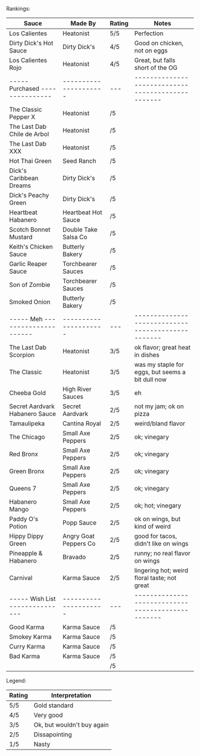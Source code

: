 Rankings:

| Sauce                           | Made By               | Rating | Notes                                          |
|---------------------------------|-----------------------|-----|---------------------------------------------------|
| Los Calientes                   | Heatonist             | 5/5 | Perfection                                        |
| Dirty Dick's Hot Sauce          | Dirty Dick's          | 4/5 | Good on chicken, not on eggs                      |
| Los Calientes Rojo              | Heatonist             | 4/5 | Great, but falls short of the OG                  |
| ----- Purchased --------------- | --------------------- | --- | ------------------------------------------------- |
| The Classic Pepper X            | Heatonist             | /5 |  |
| The Last Dab Chile de Arbol     | Heatonist             | /5 |  |
| The Last Dab XXX                | Heatonist             | /5 |  |
| Hot Thai Green                  | Seed Ranch            | /5 |  |
| Dick's Caribbean Dreams         | Dirty Dick's          | /5 |  |
| Dick's Peachy Green             | Dirty Dick's          | /5 |  |
| Heartbeat Habanero              | Heartbeat Hot Sauce   | /5 |  |
| Scotch Bonnet Mustard           | Double Take Salsa Co  | /5 |  |
| Keith's Chicken Sauce           | Butterly Bakery       | /5 |  |
| Garlic Reaper Sauce             | Torchbearer Sauces    | /5 |  |
| Son of Zombie                   | Torchbearer Sauces    | /5 |  |
| Smoked Onion                    | Butterly Bakery       | /5 |  |
| ----- Meh --------------------- | --------------------- | --- | ------------------------------------------------- |
| The Last Dab Scorpion           | Heatonist             | 3/5 | ok flavor; great heat in dishes                   |
| The Classic                     | Heatonist             | 3/5 | was my staple for eggs, but seems a bit dull now  |
| Cheeba Gold                     | High River Sauces     | 3/5 | eh |
| Secret Aardvark Habanero Sauce  | Secret Aardvark       | 2/5 | not my jam; ok on pizza                           |
| Tamaulipeka                     | Cantina Royal         | 2/5 | weird/bland flavor                                |
| The Chicago                     | Small Axe Peppers     | 2/5 | ok; vinegary                                      |
| Red Bronx                       | Small Axe Peppers     | 2/5 | ok; vinegary                                      |
| Green Bronx                     | Small Axe Peppers     | 2/5 | ok; vinegary                                      |
| Queens 7                        | Small Axe Peppers     | 2/5 | ok; vinegary                                      |
| Habanero Mango                  | Small Axe Peppers     | 2/5 | ok; hot; vinegary                                 |
| Paddy O's Potion                | Popp Sauce            | 2/5 | ok on wings, but kind of weird                    |
| Hippy Dippy Green               | Angry Goat Peppers Co | 2/5 | good for tacos, didn't like on wings              |
| Pineapple & Habanero            | Bravado               | 2/5 | runny; no real flavor on wings                    |
| Carnival                        | Karma Sauce           | 2/5 | lingering hot; weird floral taste; not great      |
| ----- Wish List --------------- | --------------------- | --- | ------------------------------------------------- |
| Good Karma                      | Karma Sauce           | /5 |  |
| Smokey Karma                    | Karma Sauce           | /5 |  |
| Curry Karma                     | Karma Sauce           | /5 |  |
| Bad Karma                       | Karma Sauce           | /5 |  |
|  |  | /5 |  |

Legend: 

| Rating | Interpretation             |
|--------|----------------------------|
| 5/5    | Gold standard              |
| 4/5    | Very good                  |
| 3/5    | Ok, but wouldn't buy again |
| 2/5    | Dissapointing              |
| 1/5    | Nasty                      |

